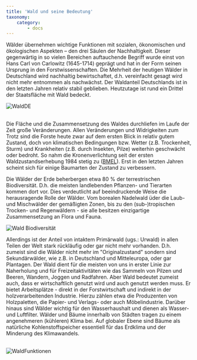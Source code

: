 ```yaml
---
title: 'Wald und seine Bedeutung'
taxonomy:
    category:
        - docs
---
```


Wälder übernehmen wichtige Funktionen mit sozialen, ökonomischen und ökologischen Aspekten – den drei Säulen der Nachhaltigkeit. Dieser gegenwärtig in so vielen Bereichen auftauchende Begriff wurde einst von Hans Carl von Carlowitz (1645-1714) geprägt und hat in der Form seinen Ursprung in den Forstwissenschaften. Die Mehrheit der heutigen Wälder in Deutschland wird nachhaltig bewirtschaftet, d.h. vereinfacht gesagt wird nicht mehr entnommen als nachwächst. Der Waldanteil Deutschlands ist in den letzten Jahren relativ stabil geblieben. Heutzutage ist rund ein Drittel der Staatsfläche mit Wald bedeckt.

![WaldDE](wald_FT_de2_600.png?resiz=300&classes=caption "Waldverteilung in Deutschland. Copernicus High Resolution Layer: Forests – Forest Type 2015. Datenquellen: HRL: EEA (https://land.copernicus.eu/pan-european/high-resolution-layers/forests/forest-type-1), Verwaltungsgrenzen Deutschlands: BKG, VG1000 (geodatenzentrum.de)")
<br><br>

Die Fläche und die Zusammensetzung des Waldes durchliefen im Laufe der Zeit große Veränderungen. Allen Veränderungen und Widrigkeiten zum Trotz sind die Forste heute zwar auf dem ersten Blick in relativ gutem Zustand, doch von klimatischen Bedingungen bzw. Wetter (z.B. Trockenheit, Sturm) und Krankheiten (z.B. durch Insekten, Pilze) weiterhin geschwächt oder bedroht. So nahm die Kronenverlichtung seit der ersten Waldzustandserhebung 1984 stetig zu ([BMEL](https://www.bmel.de/DE/Wald-Fischerei/Waelder/_texte/Waldzustandserhebung.html;jsessionid=896C5292B415D5BB7E51393BCBA8053C.2_cid385#doc3617160bodyText1)). Erst in den letzten Jahren scheint sich für einige Baumarten der Zustand zu verbessern.

Die Wälder der Erde beherbergen etwa 80 % der terrestrischen Biodiversität. D.h. die meisten landlebenden Pflanzen- und Tierarten kommen dort vor. Dies verdeutlicht auf beeindruckende Weise die herausragende Rolle der Wälder. Vom borealen Nadelwald üder die Laub- und Mischwälder der gemäßigten Zonen, bis zu den (sub-)tropischen Trocken- und Regenwäldern - sie alle besitzen einzigartige Zusammensetzung an Flora und Fauna.

![Wald Biodiversität](Waelder_Biodiv_1.jpg?resize=300&classes=caption "Wälder beherbergen rund 80% der terrestrischen Biodiversität.")

Allerdings ist der Anteil von intaktem Primärwald (ugs.: Urwald) in allen Teilen der Welt stark rückläufig oder gar nicht mehr vorhanden. D.h. zumeist sind die Wälder nicht mehr im "Originalzustand" sondern sind Sekundärwälder, wie z.B. in Deutschland und Mitteleuropa, oder gar Plantagen. Der Wald dient für die meisten von uns in erster Linie zur Naherholung und für Freizeitaktivitäten wie das Sammeln von Pilzen und Beeren, Wandern, Joggen und Radfahren. Aber Wald bedeutet zumeist auch, dass er wirtschaftlich genutzt wird und auch genutzt werden muss. Er bietet Arbeitsplätze - direkt in der Forstwirtschaft und indirekt in der holzverarbeitenden Industrie. Hierzu zählen etwa die Produzenten von Holzpaletten, die Papier- und Verlags- oder auch Möbelindustrie. Darüber hinaus sind Wälder wichtig für den Wasserhaushalt und dienen als Wasser- und Luftfilter. Wälder und Bäume innerhalb von Städten tragen zu einem angenehmeren (kühleren) Klima bei. Auf globaler Ebene sind Bäume als natürliche Kohlenstoffspeicher essentiell für das Erdklima und der Minderung des Klimawandels.
<br><br>

![WaldFunktionen](Funktionen_Waelder.png?rezise=300&classes=caption "Wälder übernehmen verschiedene soziale, ökologische und ökonomische Funktionen. Geändert nach Thomas (2012).")
<br><br>
